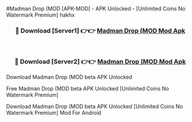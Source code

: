#Madman Drop (MOD [APK-MOD] - APK Unlocked - [Unlimited Coins No Watermark Premium] hakhx



<div align="center">

<h3>🔴 Download [Server1] 👉👉 <a href="https://momento.my/?title=Madman_Drop_(MOD">Madman Drop (MOD Mod Apk</a></h3><br>

<h3>🔴 Download [Server2] 👉👉 <a href="https://momento.my/?title=Madman_Drop_(MOD">Madman Drop (MOD Mod Apk</a></h3>
</div>



Download Madman Drop (MOD beta APK Unlocked

Free Madman Drop (MOD beta APK Unlocked [Unlimited Coins No Watermark Premium]

Download Madman Drop (MOD beta APK Unlocked [Unlimited Coins No Watermark Premium] Mod For Android
